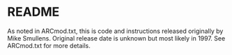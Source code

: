 # README #

As noted in ARCmod.txt, this is code and instructions released originally by Mike Smullens. Original release date is unknown but most likely in 1997. See ARCmod.txt for more details.